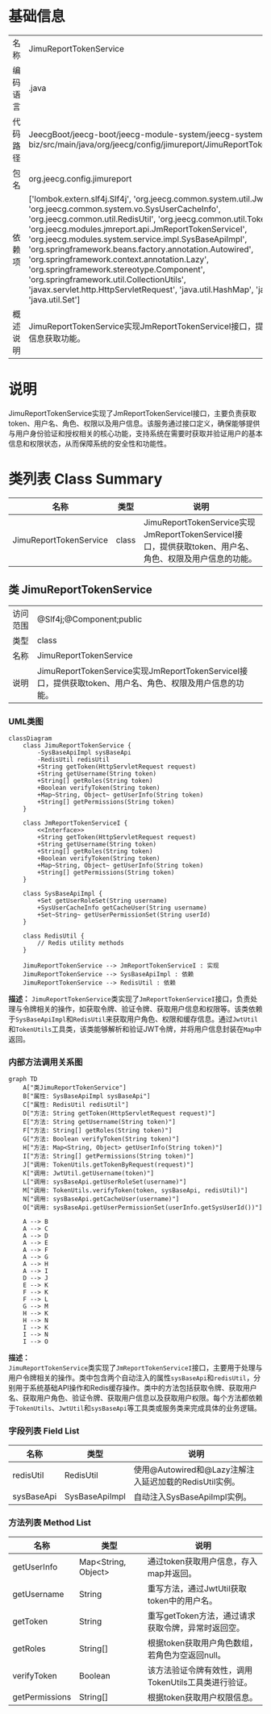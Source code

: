 # 基础信息

|      |      |
|------|------|
| 名称 | JimuReportTokenService |
| 编码语言 | .java |
| 代码路径 | JeecgBoot/jeecg-boot/jeecg-module-system/jeecg-system-biz/src/main/java/org/jeecg/config/jimureport/JimuReportTokenService.java |
| 包名 | org.jeecg.config.jimureport |
| 依赖项 | ['lombok.extern.slf4j.Slf4j', 'org.jeecg.common.system.util.JwtUtil', 'org.jeecg.common.system.vo.SysUserCacheInfo', 'org.jeecg.common.util.RedisUtil', 'org.jeecg.common.util.TokenUtils', 'org.jeecg.modules.jmreport.api.JmReportTokenServiceI', 'org.jeecg.modules.system.service.impl.SysBaseApiImpl', 'org.springframework.beans.factory.annotation.Autowired', 'org.springframework.context.annotation.Lazy', 'org.springframework.stereotype.Component', 'org.springframework.util.CollectionUtils', 'javax.servlet.http.HttpServletRequest', 'java.util.HashMap', 'java.util.Map', 'java.util.Set'] |
| 概述说明 | JimuReportTokenService实现JmReportTokenServiceI接口，提供用户认证和信息获取功能。 |

# 说明

JimuReportTokenService实现了JmReportTokenServiceI接口，主要负责获取token、用户名、角色、权限以及用户信息。该服务通过接口定义，确保能够提供与用户身份验证和授权相关的核心功能，支持系统在需要时获取并验证用户的基本信息和权限状态，从而保障系统的安全性和功能性。

# 类列表 Class Summary

| 名称   | 类型  | 说明 |
|-------|------|-------------|
| JimuReportTokenService | class | JimuReportTokenService实现JmReportTokenServiceI接口，提供获取token、用户名、角色、权限及用户信息的功能。 |



## 类 JimuReportTokenService

|      |      |
|------|------|
| 访问范围 | @Slf4j;@Component;public |
| 类型 | class |
| 名称 | JimuReportTokenService |
| 说明 | JimuReportTokenService实现JmReportTokenServiceI接口，提供获取token、用户名、角色、权限及用户信息的功能。 |


### UML类图

```mermaid
classDiagram
    class JimuReportTokenService {
        -SysBaseApiImpl sysBaseApi
        -RedisUtil redisUtil
        +String getToken(HttpServletRequest request)
        +String getUsername(String token)
        +String[] getRoles(String token)
        +Boolean verifyToken(String token)
        +Map~String, Object~ getUserInfo(String token)
        +String[] getPermissions(String token)
    }

    class JmReportTokenServiceI {
        <<Interface>>
        +String getToken(HttpServletRequest request)
        +String getUsername(String token)
        +String[] getRoles(String token)
        +Boolean verifyToken(String token)
        +Map~String, Object~ getUserInfo(String token)
        +String[] getPermissions(String token)
    }

    class SysBaseApiImpl {
        +Set getUserRoleSet(String username)
        +SysUserCacheInfo getCacheUser(String username)
        +Set~String~ getUserPermissionSet(String userId)
    }

    class RedisUtil {
        // Redis utility methods
    }

    JimuReportTokenService --> JmReportTokenServiceI : 实现
    JimuReportTokenService --> SysBaseApiImpl : 依赖
    JimuReportTokenService --> RedisUtil : 依赖
```

**描述：**
`JimuReportTokenService`类实现了`JmReportTokenServiceI`接口，负责处理与令牌相关的操作，如获取令牌、验证令牌、获取用户信息和权限等。该类依赖于`SysBaseApiImpl`和`RedisUtil`来获取用户角色、权限和缓存信息。通过`JwtUtil`和`TokenUtils`工具类，该类能够解析和验证JWT令牌，并将用户信息封装在`Map`中返回。


### 内部方法调用关系图

```mermaid
graph TD
    A["类JimuReportTokenService"]
    B["属性: SysBaseApiImpl sysBaseApi"]
    C["属性: RedisUtil redisUtil"]
    D["方法: String getToken(HttpServletRequest request)"]
    E["方法: String getUsername(String token)"]
    F["方法: String[] getRoles(String token)"]
    G["方法: Boolean verifyToken(String token)"]
    H["方法: Map<String, Object> getUserInfo(String token)"]
    I["方法: String[] getPermissions(String token)"]
    J["调用: TokenUtils.getTokenByRequest(request)"]
    K["调用: JwtUtil.getUsername(token)"]
    L["调用: sysBaseApi.getUserRoleSet(username)"]
    M["调用: TokenUtils.verifyToken(token, sysBaseApi, redisUtil)"]
    N["调用: sysBaseApi.getCacheUser(username)"]
    O["调用: sysBaseApi.getUserPermissionSet(userInfo.getSysUserId())"]

    A --> B
    A --> C
    A --> D
    A --> E
    A --> F
    A --> G
    A --> H
    A --> I
    D --> J
    E --> K
    F --> K
    F --> L
    G --> M
    H --> K
    H --> N
    I --> K
    I --> N
    I --> O
```

**描述：**  
`JimuReportTokenService`类实现了`JmReportTokenServiceI`接口，主要用于处理与用户令牌相关的操作。类中包含两个自动注入的属性`sysBaseApi`和`redisUtil`，分别用于系统基础API操作和Redis缓存操作。类中的方法包括获取令牌、获取用户名、获取用户角色、验证令牌、获取用户信息以及获取用户权限。每个方法都依赖于`TokenUtils`、`JwtUtil`和`sysBaseApi`等工具类或服务类来完成具体的业务逻辑。

### 字段列表 Field List

| 名称  | 类型  | 说明 |
|-------|-------|------|
| redisUtil | RedisUtil | 使用@Autowired和@Lazy注解注入延迟加载的RedisUtil实例。 |
| sysBaseApi | SysBaseApiImpl | 自动注入SysBaseApiImpl实例。 |

### 方法列表 Method List

| 名称  | 类型  | 说明 |
|-------|-------|------|
| getUserInfo | Map<String, Object> | 通过token获取用户信息，存入map并返回。 |
| getUsername | String | 重写方法，通过JwtUtil获取token中的用户名。 |
| getToken | String | 重写getToken方法，通过请求获取令牌，异常时返回空。 |
| getRoles | String[] | 根据token获取用户角色数组，若角色为空返回null。 |
| verifyToken | Boolean | 该方法验证令牌有效性，调用TokenUtils工具类进行验证。 |
| getPermissions | String[] | 根据token获取用户权限信息。 |




